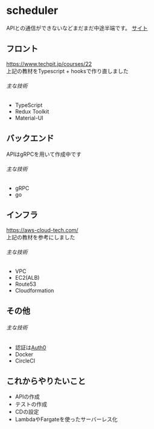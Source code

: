 # scheduler
APIとの通信ができないなどまだまだ中途半端です。
[サイト](https://meetune.net)  

## フロント
https://www.techpit.jp/courses/22  
上記の教材をTypescript + hooksで作り直しました
###### 主な技術
- TypeScript
- Redux Toolkit
- Material-UI

## バックエンド
APIはgRPCを用いて作成中です
###### 主な技術
- gRPC
- go

## インフラ
https://aws-cloud-tech.com/  
上記の教材を参考にしました
###### 主な技術
- VPC
- EC2(ALB)
- Route53
- Cloudformation

## その他
###### 主な技術
- 認証は[Auth0](https://auth0.com/jp/)
- Docker
- CircleCI

## これからやりたいこと
- APIの作成
- テストの作成
- CDの設定
- LambdaやFargateを使ったサーバーレス化
